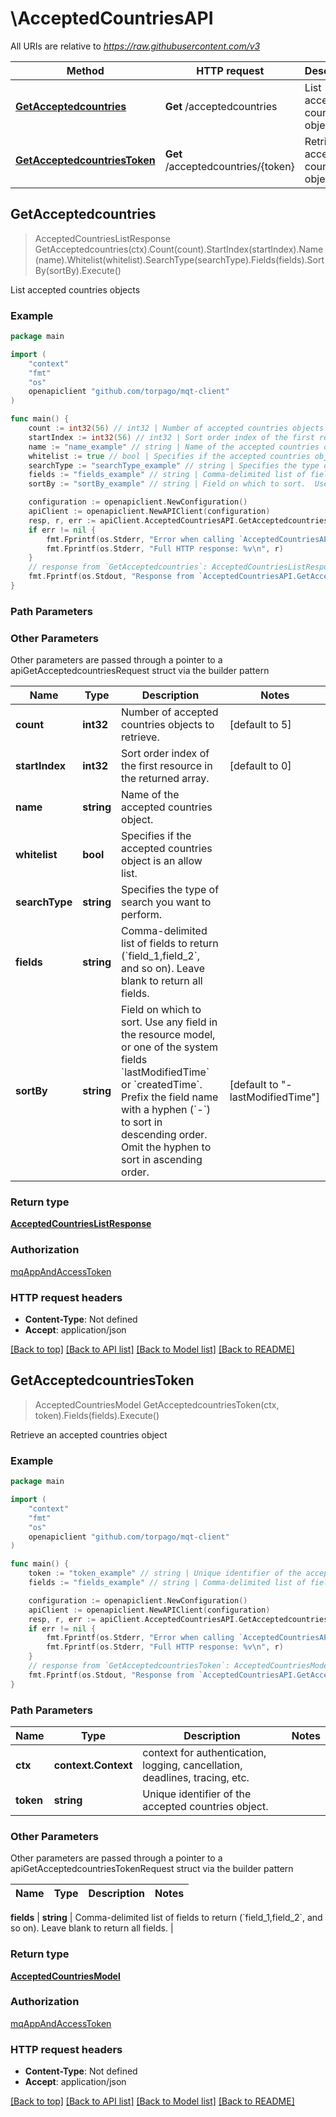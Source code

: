 # \AcceptedCountriesAPI

All URIs are relative to *https://raw.githubusercontent.com/v3*

Method | HTTP request | Description
------------- | ------------- | -------------
[**GetAcceptedcountries**](AcceptedCountriesAPI.md#GetAcceptedcountries) | **Get** /acceptedcountries | List accepted countries objects
[**GetAcceptedcountriesToken**](AcceptedCountriesAPI.md#GetAcceptedcountriesToken) | **Get** /acceptedcountries/{token} | Retrieve an accepted countries object



## GetAcceptedcountries

> AcceptedCountriesListResponse GetAcceptedcountries(ctx).Count(count).StartIndex(startIndex).Name(name).Whitelist(whitelist).SearchType(searchType).Fields(fields).SortBy(sortBy).Execute()

List accepted countries objects



### Example

```go
package main

import (
	"context"
	"fmt"
	"os"
	openapiclient "github.com/torpago/mqt-client"
)

func main() {
	count := int32(56) // int32 | Number of accepted countries objects to retrieve. (optional) (default to 5)
	startIndex := int32(56) // int32 | Sort order index of the first resource in the returned array. (optional) (default to 0)
	name := "name_example" // string | Name of the accepted countries object. (optional)
	whitelist := true // bool | Specifies if the accepted countries object is an allow list. (optional)
	searchType := "searchType_example" // string | Specifies the type of search you want to perform. (optional)
	fields := "fields_example" // string | Comma-delimited list of fields to return (`field_1,field_2`, and so on).  Leave blank to return all fields. (optional)
	sortBy := "sortBy_example" // string | Field on which to sort.  Use any field in the resource model, or one of the system fields `lastModifiedTime` or `createdTime`.  Prefix the field name with a hyphen (`-`) to sort in descending order.  Omit the hyphen to sort in ascending order. (optional) (default to "-lastModifiedTime")

	configuration := openapiclient.NewConfiguration()
	apiClient := openapiclient.NewAPIClient(configuration)
	resp, r, err := apiClient.AcceptedCountriesAPI.GetAcceptedcountries(context.Background()).Count(count).StartIndex(startIndex).Name(name).Whitelist(whitelist).SearchType(searchType).Fields(fields).SortBy(sortBy).Execute()
	if err != nil {
		fmt.Fprintf(os.Stderr, "Error when calling `AcceptedCountriesAPI.GetAcceptedcountries``: %v\n", err)
		fmt.Fprintf(os.Stderr, "Full HTTP response: %v\n", r)
	}
	// response from `GetAcceptedcountries`: AcceptedCountriesListResponse
	fmt.Fprintf(os.Stdout, "Response from `AcceptedCountriesAPI.GetAcceptedcountries`: %v\n", resp)
}
```

### Path Parameters



### Other Parameters

Other parameters are passed through a pointer to a apiGetAcceptedcountriesRequest struct via the builder pattern


Name | Type | Description  | Notes
------------- | ------------- | ------------- | -------------
 **count** | **int32** | Number of accepted countries objects to retrieve. | [default to 5]
 **startIndex** | **int32** | Sort order index of the first resource in the returned array. | [default to 0]
 **name** | **string** | Name of the accepted countries object. | 
 **whitelist** | **bool** | Specifies if the accepted countries object is an allow list. | 
 **searchType** | **string** | Specifies the type of search you want to perform. | 
 **fields** | **string** | Comma-delimited list of fields to return (&#x60;field_1,field_2&#x60;, and so on).  Leave blank to return all fields. | 
 **sortBy** | **string** | Field on which to sort.  Use any field in the resource model, or one of the system fields &#x60;lastModifiedTime&#x60; or &#x60;createdTime&#x60;.  Prefix the field name with a hyphen (&#x60;-&#x60;) to sort in descending order.  Omit the hyphen to sort in ascending order. | [default to &quot;-lastModifiedTime&quot;]

### Return type

[**AcceptedCountriesListResponse**](AcceptedCountriesListResponse.md)

### Authorization

[mqAppAndAccessToken](../README.md#mqAppAndAccessToken)

### HTTP request headers

- **Content-Type**: Not defined
- **Accept**: application/json

[[Back to top]](#) [[Back to API list]](../README.md#documentation-for-api-endpoints)
[[Back to Model list]](../README.md#documentation-for-models)
[[Back to README]](../README.md)


## GetAcceptedcountriesToken

> AcceptedCountriesModel GetAcceptedcountriesToken(ctx, token).Fields(fields).Execute()

Retrieve an accepted countries object



### Example

```go
package main

import (
	"context"
	"fmt"
	"os"
	openapiclient "github.com/torpago/mqt-client"
)

func main() {
	token := "token_example" // string | Unique identifier of the accepted countries object.
	fields := "fields_example" // string | Comma-delimited list of fields to return (`field_1,field_2`, and so on). Leave blank to return all fields. (optional)

	configuration := openapiclient.NewConfiguration()
	apiClient := openapiclient.NewAPIClient(configuration)
	resp, r, err := apiClient.AcceptedCountriesAPI.GetAcceptedcountriesToken(context.Background(), token).Fields(fields).Execute()
	if err != nil {
		fmt.Fprintf(os.Stderr, "Error when calling `AcceptedCountriesAPI.GetAcceptedcountriesToken``: %v\n", err)
		fmt.Fprintf(os.Stderr, "Full HTTP response: %v\n", r)
	}
	// response from `GetAcceptedcountriesToken`: AcceptedCountriesModel
	fmt.Fprintf(os.Stdout, "Response from `AcceptedCountriesAPI.GetAcceptedcountriesToken`: %v\n", resp)
}
```

### Path Parameters


Name | Type | Description  | Notes
------------- | ------------- | ------------- | -------------
**ctx** | **context.Context** | context for authentication, logging, cancellation, deadlines, tracing, etc.
**token** | **string** | Unique identifier of the accepted countries object. | 

### Other Parameters

Other parameters are passed through a pointer to a apiGetAcceptedcountriesTokenRequest struct via the builder pattern


Name | Type | Description  | Notes
------------- | ------------- | ------------- | -------------

 **fields** | **string** | Comma-delimited list of fields to return (&#x60;field_1,field_2&#x60;, and so on). Leave blank to return all fields. | 

### Return type

[**AcceptedCountriesModel**](AcceptedCountriesModel.md)

### Authorization

[mqAppAndAccessToken](../README.md#mqAppAndAccessToken)

### HTTP request headers

- **Content-Type**: Not defined
- **Accept**: application/json

[[Back to top]](#) [[Back to API list]](../README.md#documentation-for-api-endpoints)
[[Back to Model list]](../README.md#documentation-for-models)
[[Back to README]](../README.md)

